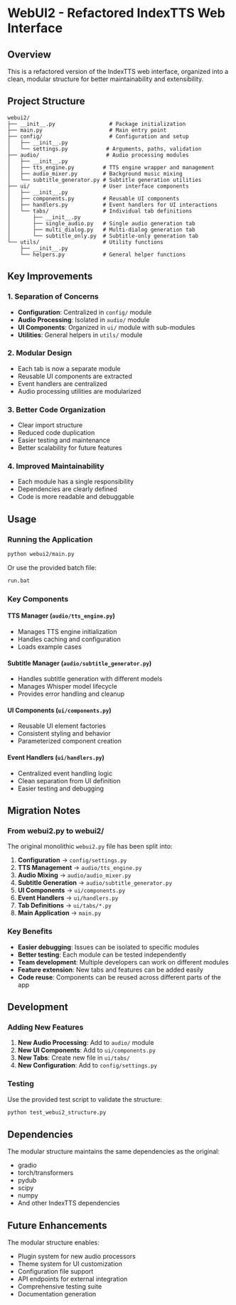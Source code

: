 # WebUI2 - Refactored IndexTTS Web Interface

## Overview

This is a refactored version of the IndexTTS web interface, organized into a clean, modular structure for better maintainability and extensibility.

## Project Structure

```
webui2/
├── __init__.py                 # Package initialization
├── main.py                     # Main entry point
├── config/                     # Configuration and setup
│   ├── __init__.py
│   └── settings.py            # Arguments, paths, validation
├── audio/                     # Audio processing modules
│   ├── __init__.py
│   ├── tts_engine.py         # TTS engine wrapper and management
│   ├── audio_mixer.py        # Background music mixing
│   └── subtitle_generator.py # Subtitle generation utilities
├── ui/                       # User interface components
│   ├── __init__.py
│   ├── components.py         # Reusable UI components
│   ├── handlers.py           # Event handlers for UI interactions
│   └── tabs/                 # Individual tab definitions
│       ├── __init__.py
│       ├── single_audio.py   # Single audio generation tab
│       ├── multi_dialog.py   # Multi-dialog generation tab
│       └── subtitle_only.py  # Subtitle-only generation tab
└── utils/                    # Utility functions
    ├── __init__.py
    └── helpers.py            # General helper functions
```

## Key Improvements

### 1. **Separation of Concerns**
- **Configuration**: Centralized in `config/` module
- **Audio Processing**: Isolated in `audio/` module  
- **UI Components**: Organized in `ui/` module with sub-modules
- **Utilities**: General helpers in `utils/` module

### 2. **Modular Design**
- Each tab is now a separate module
- Reusable UI components are extracted
- Event handlers are centralized
- Audio processing utilities are modularized

### 3. **Better Code Organization**
- Clear import structure
- Reduced code duplication
- Easier testing and maintenance
- Better scalability for future features

### 4. **Improved Maintainability**
- Each module has a single responsibility
- Dependencies are clearly defined
- Code is more readable and debuggable

## Usage

### Running the Application
```bash
python webui2/main.py
```

Or use the provided batch file:
```bash
run.bat
```

### Key Components

#### TTS Manager (`audio/tts_engine.py`)
- Manages TTS engine initialization
- Handles caching and configuration
- Loads example cases

#### Subtitle Manager (`audio/subtitle_generator.py`)
- Handles subtitle generation with different models
- Manages Whisper model lifecycle
- Provides error handling and cleanup

#### UI Components (`ui/components.py`)
- Reusable UI element factories
- Consistent styling and behavior
- Parameterized component creation

#### Event Handlers (`ui/handlers.py`)
- Centralized event handling logic
- Clean separation from UI definition
- Easier testing and debugging

## Migration Notes

### From webui2.py to webui2/
The original monolithic `webui2.py` file has been split into:

1. **Configuration** → `config/settings.py`
2. **TTS Management** → `audio/tts_engine.py` 
3. **Audio Mixing** → `audio/audio_mixer.py`
4. **Subtitle Generation** → `audio/subtitle_generator.py`
5. **UI Components** → `ui/components.py`
6. **Event Handlers** → `ui/handlers.py`
7. **Tab Definitions** → `ui/tabs/*.py`
8. **Main Application** → `main.py`

### Key Benefits
- **Easier debugging**: Issues can be isolated to specific modules
- **Better testing**: Each module can be tested independently
- **Team development**: Multiple developers can work on different modules
- **Feature extension**: New tabs and features can be added easily
- **Code reuse**: Components can be reused across different parts of the app

## Development

### Adding New Features
1. **New Audio Processing**: Add to `audio/` module
2. **New UI Components**: Add to `ui/components.py`
3. **New Tabs**: Create new file in `ui/tabs/`
4. **New Configuration**: Add to `config/settings.py`

### Testing
Use the provided test script to validate the structure:
```bash
python test_webui2_structure.py
```

## Dependencies

The modular structure maintains the same dependencies as the original:
- gradio
- torch/transformers
- pydub
- scipy
- numpy
- And other IndexTTS dependencies

## Future Enhancements

The modular structure enables:
- Plugin system for new audio processors
- Theme system for UI customization  
- Configuration file support
- API endpoints for external integration
- Comprehensive testing suite
- Documentation generation
